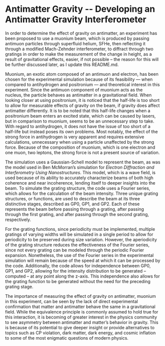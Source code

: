 # Antimatter Gravity -- Developing an Antimatter Gravity Interferometer

In order to determine the effect of gravity on antimatter, an experiment has been proposed to use a muonium beam, which is produced by passing antimuon particles through superfluid helium, SFHe, then reflecting it through a modified Mach-Zehnder interferometer, to diffract through two gratings in order to make the measurement of the change in height, as a result of gravitational effects, easier, if not possible – the reason for this will be further discussed later, as I update this README.md.

Muonium, an exotic atom composed of an antimuon and electron, has been chosen for the experimental simulation because of its feasibility — when compared to antihydrogen and positronium — and theoretical interest in this experiment. Since the antimuon component of muonium acts as the nucleus, the particle behaves as antimatter in a gravitational field. When looking closer at using positronium, it is noticed that the half-life is too short to allow for measurable effects of gravity on the beam, if gravity does affect antimatter differently. It is to be noted that this half-life changes when a positronium beam enters an excited state, which can be caused by lasers, but in comparison to muonium, seems to be an unnecessary step to take. With regard to antihydrogen, it does not have the issue of too short of a half-life but instead poses its own problems. Most notably, the effect of the strong force in antihydrogen is very apparent and requires extensive calculations, unnecessary when using a particle unaffected by the strong force. Because of the composition of muonium, which is one electron and one muon, two leptons, the strong force is not a present source of variation.

The simulation uses a Gaussian-Schell model to represent the beam, as was the model used in Ben McMorran’s simulation for *Electron Diffraction and Interferometry Using Nanostructures*. This model, which is a wave field,  is used because of its ability to accurately characterize beams of both high coherence and near incoherence, lending itself to deeper insights into the beam. To simulate the grating structure, the code uses a Fourier series, which allows for the calculation of the beam intensity. Three unique grating structures, or functions, are used to describe the beam at its three distinctive stages, described as GP0, GP1, and GP2. Each of these represents the beam before passing through a grating, after passing through the first grating, and after passing through the second grating, respectively.

For the grating functions, since periodicity must be implemented, multiple gratings of varying widths will be simulated in a single period to allow for periodicity to be preserved during size variation. However, the aperiodicity of the grating structure reduces the effectiveness of the Fourier series, since not every grating can be modeled through the periodic Fourier expansion. Nonetheless, the use of the Fourier series in the experimental simulation will remain because of the speed at which it can be processed by the code. Additionally, the code allows for independence between GP0, GP1, and GP2, allowing for the intensity distribution to be generated – computed – at any point along the z-axis. This independence also allows for the grating function to be generated without the need for the preceding grating stage.

The importance of measuring the effect of gravity on antimatter, muonium in this experiment, can be seen by the lack of direct experimental confirmation that matter and antimatter behave the same in a gravitational field. While the equivalence principle is commonly assumed to hold true for this interaction, it is becoming of greater interest in the physics community to see asymmetry between antimatter and matter’s behavior in gravity. This is because of its potential to give deeper insight or provide alternatives to topics such as CP violation, dark matter, dark energy, and cosmic inflation to some of the most enigmatic questions of modern physics.
